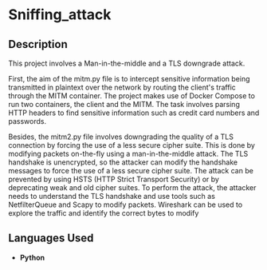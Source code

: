 <h1>Sniffing_attack</h1>

<h2>Description</h2>

This project involves a Man-in-the-middle and a TLS downgrade attack. 

First, the aim of the mitm.py file is to intercept sensitive information being transmitted in plaintext over the network by routing the client's traffic through the MITM container. The project makes use of Docker Compose to run two containers, the client and the MITM. The task involves parsing HTTP headers to find sensitive information such as credit card numbers and passwords.

Besides, the mitm2.py file involves downgrading the quality of a TLS connection by forcing the use of a less secure cipher suite. This is done by modifying packets on-the-fly using a man-in-the-middle attack. The TLS handshake is unencrypted, so the attacker can modify the handshake messages to force the use of a less secure cipher suite. The attack can be prevented by using HSTS (HTTP Strict Transport Security) or by deprecating weak and old cipher suites. To perform the attack, the attacker needs to understand the TLS handshake and use tools such as NetfilterQueue and Scapy to modify packets. Wireshark can be used to explore the traffic and identify the correct bytes to modify

<h2>Languages Used</h2>

- <b>Python </b> 

<!--
 ```diff
- text in red
+ text in green
! text in orange
# text in gray
@@ text in purple (and bold)@@
```
--!>
